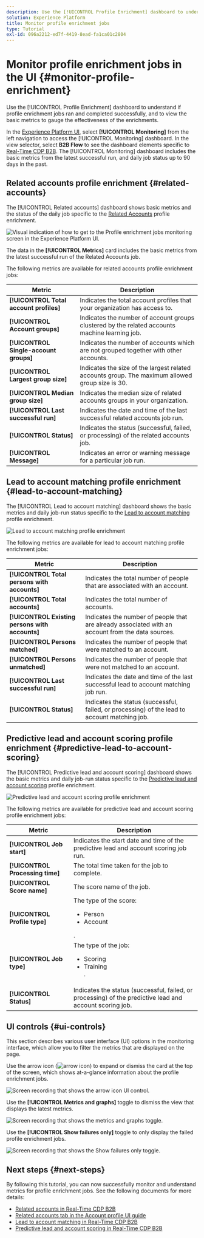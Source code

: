 ```yaml
---
description: Use the [!UICONTROL Profile Enrichment] dashboard to understand if profile enrichment jobs ran and completed successfully, and to view the basic metrics to gauge the effectiveness of the enrichments.
solution: Experience Platform
title: Monitor profile enrichment jobs
type: Tutorial
exl-id: 096a2212-ed7f-4419-8ead-fa1ca01c2804
---
```

# Monitor profile enrichment jobs in the UI {#monitor-profile-enrichment}

Use the [!UICONTROL Profile Enrichment] dashboard to understand if profile enrichment jobs ran and completed successfully, and to view the basic metrics to gauge the effectiveness of the enrichments.

In the [Experience Platform UI](https://platform.adobe.com), select **[!UICONTROL Monitoring]** from the left navigation to access the [!UICONTROL Monitoring] dashboard. In the view selector, select **B2B Flow** to see the dashboard elements specific to [Real-Time CDP B2B](/help/rtcdp/b2b-overview.md).  The [!UICONTROL Monitoring] dashboard includes the basic metrics from the latest successful run, and daily job status up to 90 days in the past.

## Related accounts profile enrichment {#related-accounts}

The [!UICONTROL Related accounts] dashboard shows basic metrics and the status of the daily job specific to the [Related Accounts](/help/rtcdp/b2b-ai-ml-services/related-accounts.md) profile enrichment. 

![Visual indication of how to get to the Profile enrichment jobs monitoring screen in the Experience Platform UI.](/help/dataflows/assets/ui/b2b/monitoring-profile-enrichment-jobs.png)

The data in the **[!UICONTROL Metrics]** card includes the basic metrics from the latest successful run of the Related Accounts job.

The following metrics are available for related accounts profile enrichment jobs:

| Metric | Description |
| --------- | ---------- |
| **[!UICONTROL Total account profiles]** | Indicates the total account profiles that your organization has access to. |
| **[!UICONTROL Account groups]** | Indicates the number of account groups clustered by the related accounts machine learning job. |
| **[!UICONTROL Single-account groups]** | Indicates the number of accounts which are not grouped together with other accounts. |
| **[!UICONTROL Largest group size]** | Indicates the size of the largest related accounts group. The maximum allowed group size is 30. |
| **[!UICONTROL Median group size]** | Indicates the median size of related accounts groups in your organization. |
| **[!UICONTROL Last successful run]** | Indicates the date and time of the last successful related accounts job run. |
| **[!UICONTROL Status]** | Indicates the status (successful, failed, or processing) of the related accounts job. |
| **[!UICONTROL Message]** | Indicates an error or warning message for a particular job run. |

## Lead to account matching profile enrichment {#lead-to-account-matching}

The [!UICONTROL Lead to account matching] dashboard shows the basic metrics and daily job-run status specific to the [Lead to account matching](/help/rtcdp/b2b-ai-ml-services/lead-to-account-matching.md) profile enrichment. 

![Lead to account matching profile enrichment](/help/dataflows/assets/ui/b2b/mpc-lead-to-account-matching.png)

The following metrics are available for lead to account matching profile enrichment jobs:

| Metric | Description |
| --------- | ---------- |
| **[!UICONTROL Total persons with accounts]** | Indicates the total number of people that are associated with an account. |
| **[!UICONTROL Total accounts]** | Indicates the total number of accounts. |
| **[!UICONTROL Existing persons with accounts]** | Indicates the number of people that are already associated with an account from the data sources. |
| **[!UICONTROL Persons matched]** | Indicates the number of people that were matched to an account. |
| **[!UICONTROL Persons unmatched]** | Indicates the number of people that were not matched to an account. |
| **[!UICONTROL Last successful run]** | Indicates the date and time of the last successful lead to account matching job run. |
| **[!UICONTROL Status]** | Indicates the status (successful, failed, or processing) of the lead to account matching job. |

## Predictive lead and account scoring profile enrichment {#predictive-lead-to-account-scoring}

The [!UICONTROL Predictive lead and account scoring] dashboard shows the basic metrics and daily job-run status specific to the [Predictive lead and account scoring](/help/rtcdp/b2b-ai-ml-services/predictive-lead-and-account-scoring.md) profile enrichment. 

![Predictive lead and account scoring profile enrichment](/help/dataflows/assets/ui/b2b/predictive-lead-and-account-scoring.png)

The following metrics are available for predictive lead and account scoring profile enrichment jobs:

| Metric | Description |
| --------- | ---------- |
| **[!UICONTROL Job start]** | Indicates the start date and time of the predictive lead and account scoring job run. |
| **[!UICONTROL Processing time]** | The total time taken for the job to complete. |
| **[!UICONTROL Score name]** | The score name of the job. |
| **[!UICONTROL Profile type]** | The type of the score: <ul><li>Person</li><li>Account</li></ul>. |
| **[!UICONTROL Job type]** | The type of the job:<ul><li>Scoring</li><li>Training</li>. |
| **[!UICONTROL Status]** | Indicates the status (successful, failed, or processing) of the predictive lead and account scoring job. |

## UI controls {#ui-controls}

This section describes various user interface (UI) options in the monitoring interface, which allow you to filter the metrics that are displayed on the page.

Use the arrow icon (![arrow icon](/help/images/icons/chevron-up.png)) to expand or dismiss the card at the top of the screen, which shows at-a-glance information about the profile enrichment jobs.

![Screen recording that shows the arrow icon UI control.](/help/dataflows/assets/ui/b2b/use-arrow-control.gif)

Use the **[!UICONTROL Metrics and graphs]** toggle to dismiss the view that displays the latest metrics.

![Screen recording that shows the metrics and graphs toggle.](/help/dataflows/assets/ui/b2b/metrics-and-graphs-toggle.gif)

Use the **[!UICONTROL Show failures only]** toggle to only display the failed profile enrichment jobs.

![Screen recording that shows the Show failures only toggle.](/help/dataflows/assets/ui/b2b/show-failures-only.gif)

## Next steps {#next-steps}

By following this tutorial, you can now successfully monitor and understand metrics for profile enrichment jobs. See the following documents for more details:

* [Related accounts in Real-Time CDP B2B](/help/rtcdp/b2b-ai-ml-services/related-accounts.md)
* [Related accounts tab in the Account profile UI guide](/help/rtcdp/accounts/account-profile-ui-guide.md)
* [Lead to account matching in Real-Time CDP B2B](/help/rtcdp/b2b-ai-ml-services/lead-to-account-matching.md)
* [Predictive lead and account scoring in Real-Time CDP B2B](/help/rtcdp/b2b-ai-ml-services/predictive-lead-and-account-scoring.md)
